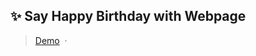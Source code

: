 ## ✨ Say Happy Birthday with Webpage

> [Demo](https://github.io/happybirtday-main/) &nbsp;&middot;&nbsp;